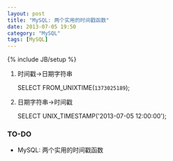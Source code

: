 ```yaml
---
layout: post
title: "MySQL: 两个实用的时间戳函数"
date: 2013-07-05 19:50
category: "MySQL"
tags: [MySQL]
---
```


{% include JB/setup %}


1. 时间戳->日期字符串

    SELECT FROM_UNIXTIME(`1373025189`);

2. 日期字符串->时间戳

    SELECT UNIX_TIMESTAMP('2013-07-05 12:00:00');


### TO-DO
+ MySQL: 两个实用的时间戳函数
